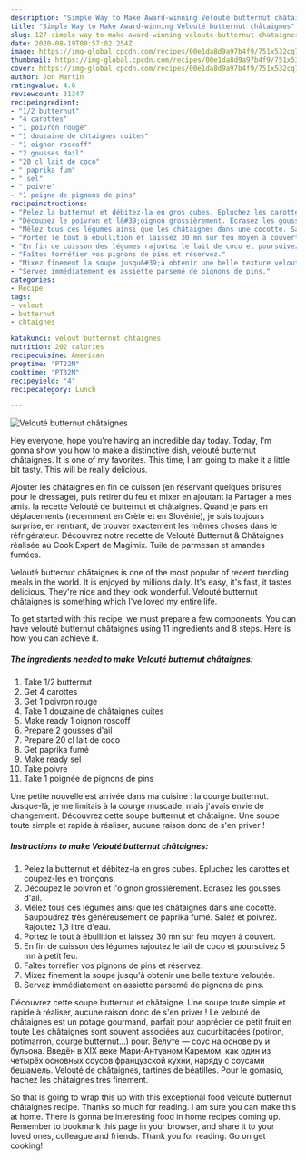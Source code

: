 ```yaml
---
description: "Simple Way to Make Award-winning Velouté butternut châtaignes"
title: "Simple Way to Make Award-winning Velouté butternut châtaignes"
slug: 127-simple-way-to-make-award-winning-veloute-butternut-chataignes
date: 2020-08-19T00:57:02.254Z
image: https://img-global.cpcdn.com/recipes/00e1da8d9a97b4f9/751x532cq70/veloute-butternut-chataignes-photo-principale-de-la-recette.jpg
thumbnail: https://img-global.cpcdn.com/recipes/00e1da8d9a97b4f9/751x532cq70/veloute-butternut-chataignes-photo-principale-de-la-recette.jpg
cover: https://img-global.cpcdn.com/recipes/00e1da8d9a97b4f9/751x532cq70/veloute-butternut-chataignes-photo-principale-de-la-recette.jpg
author: Jon Martin
ratingvalue: 4.6
reviewcount: 31347
recipeingredient:
- "1/2 butternut"
- "4 carottes"
- "1 poivron rouge"
- "1 douzaine de chtaignes cuites"
- "1 oignon roscoff"
- "2 gousses dail"
- "20 cl lait de coco"
- " paprika fum"
- " sel"
- " poivre"
- "1 poigne de pignons de pins"
recipeinstructions:
- "Pelez la butternut et débitez-la en gros cubes. Epluchez les carottes et coupez-les en tronçons."
- "Découpez le poivron et l&#39;oignon grossièrement. Ecrasez les gousses d&#39;ail."
- "Mêlez tous ces légumes ainsi que les châtaignes dans une cocotte. Saupoudrez très généreusement de paprika fumé. Salez et poivrez. Rajoutez 1,3 litre d&#39;eau."
- "Portez le tout à ébullition et laissez 30 mn sur feu moyen à couvert."
- "En fin de cuisson des légumes rajoutez le lait de coco et poursuivez 5 mn à petit feu."
- "Faîtes torréfier vos pignons de pins et réservez."
- "Mixez finement la soupe jusqu&#39;à obtenir une belle texture veloutée."
- "Servez immédiatement en assiette parsemé de pignons de pins."
categories:
- Recipe
tags:
- velout
- butternut
- chtaignes

katakunci: velout butternut chtaignes 
nutrition: 202 calories
recipecuisine: American
preptime: "PT22M"
cooktime: "PT32M"
recipeyield: "4"
recipecategory: Lunch

---
```



![Velouté butternut châtaignes](https://img-global.cpcdn.com/recipes/00e1da8d9a97b4f9/751x532cq70/veloute-butternut-chataignes-photo-principale-de-la-recette.jpg)

Hey everyone, hope you're having an incredible day today. Today, I'm gonna show you how to make a distinctive dish, velouté butternut châtaignes. It is one of my favorites. This time, I am going to make it a little bit tasty. This will be really delicious.

Ajouter les châtaignes en fin de cuisson (en réservant quelques brisures pour le dressage), puis retirer du feu et mixer en ajoutant la Partager à mes amis. la recette Velouté de butternut et châtaignes. Quand je pars en déplacements (récemment en Crète et en Slovénie), je suis toujours surprise, en rentrant, de trouver exactement les mêmes choses dans le réfrigérateur. Découvrez notre recette de Velouté Butternut &amp; Châtaignes réalisée au Cook Expert de Magimix. Tuile de parmesan et amandes fumées.

Velouté butternut châtaignes is one of the most popular of recent trending meals in the world. It is enjoyed by millions daily. It's easy, it's fast, it tastes delicious. They're nice and they look wonderful. Velouté butternut châtaignes is something which I've loved my entire life.


To get started with this recipe, we must prepare a few components. You can have velouté butternut châtaignes using 11 ingredients and 8 steps. Here is how you can achieve it.

<!--inarticleads1-->

##### The ingredients needed to make Velouté butternut châtaignes:

1. Take 1/2 butternut
1. Get 4 carottes
1. Get 1 poivron rouge
1. Take 1 douzaine de châtaignes cuites
1. Make ready 1 oignon roscoff
1. Prepare 2 gousses d&#39;ail
1. Prepare 20 cl lait de coco
1. Get  paprika fumé
1. Make ready  sel
1. Take  poivre
1. Take 1 poignée de pignons de pins


Une petite nouvelle est arrivée dans ma cuisine : la courge butternut. Jusque-là, je me limitais à la courge muscade, mais j&#39;avais envie de changement. Découvrez cette soupe butternut et châtaigne. Une soupe toute simple et rapide à réaliser, aucune raison donc de s&#39;en priver ! 

<!--inarticleads2-->

##### Instructions to make Velouté butternut châtaignes:

1. Pelez la butternut et débitez-la en gros cubes. Epluchez les carottes et coupez-les en tronçons.
1. Découpez le poivron et l&#39;oignon grossièrement. Ecrasez les gousses d&#39;ail.
1. Mêlez tous ces légumes ainsi que les châtaignes dans une cocotte. Saupoudrez très généreusement de paprika fumé. Salez et poivrez. Rajoutez 1,3 litre d&#39;eau.
1. Portez le tout à ébullition et laissez 30 mn sur feu moyen à couvert.
1. En fin de cuisson des légumes rajoutez le lait de coco et poursuivez 5 mn à petit feu.
1. Faîtes torréfier vos pignons de pins et réservez.
1. Mixez finement la soupe jusqu&#39;à obtenir une belle texture veloutée.
1. Servez immédiatement en assiette parsemé de pignons de pins.


Découvrez cette soupe butternut et châtaigne. Une soupe toute simple et rapide à réaliser, aucune raison donc de s&#39;en priver ! Le velouté de châtaignes est un potage gourmand, parfait pour apprécier ce petit fruit en toute Les châtaignes sont souvent associées aux cucurbitacées (potiron, potimarron, courge butternut…) pour. Велуте — соус на основе ру и бульона. Введён в XIX веке Мари-Антуаном Каремом, как один из четырёх основных соусов французской кухни, наряду с соусами бешамель. Velouté de châtaignes, tartines de béatilles. Pour le gomasio, hachez les châtaignes très finement. 

So that is going to wrap this up with this exceptional food velouté butternut châtaignes recipe. Thanks so much for reading. I am sure you can make this at home. There is gonna be interesting food in home recipes coming up. Remember to bookmark this page in your browser, and share it to your loved ones, colleague and friends. Thank you for reading. Go on get cooking!
